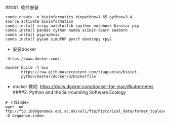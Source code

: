 ####1. 软件安装
```
conda create -n bioinformatics biopython=1.65 python=3.4
source activate bioinformatics
conda install scipy matplotlib ipython-notebook binstar pip
conda install pandas cython numba scikit-learn seaborn
conda install pygraphviz
conda install pysam simuPOP pyvcf dendropy rpy2
```
- 安装docker
```
 https://www.docker.com/. 
```
```
docker build -t bio
       https://raw.githubusercontent.com/tiagoantao/bioinf-
       python/master/docker/3/Dockerfile
```
- docker 教程: https://docs.docker.com/docker-for-mac/#kubernetes
####2. Python and the Surrounding Software Ecology
```
# 下载index
wget -nd ftp://ftp.1000genomes.ebi.ac.uk/vol1/ftp/historical_data/former_toplevel/sequence.index -O sequence.index
```
